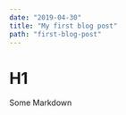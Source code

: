 ```yaml
---
date: "2019-04-30"
title: "My first blog post"
path: "first-blog-post"
---
```


# H1

Some Markdown


